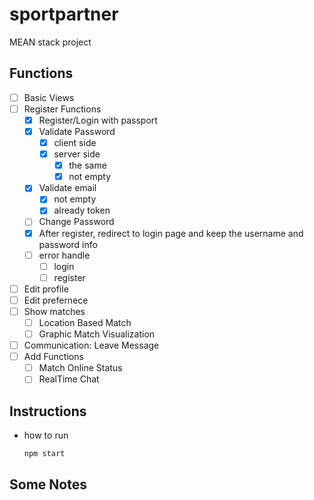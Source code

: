 # sportpartner
MEAN stack project

## Functions
- [ ] Basic Views
- [ ] Register Functions
  - [x] Register/Login with passport
  - [x] Validate Password
    - [x] client side
    - [x] server side
      - [x] the same
      - [x] not empty
  - [x] Validate email
    - [x] not empty
    - [x] already token
  - [ ] Change Password
  - [x] After register, redirect to login page and keep the username and password info
  - [ ] error handle
    - [ ] login
    - [ ] register
- [ ] Edit profile
- [ ] Edit prefernece
- [ ] Show matches
  - [ ] Location Based Match
  - [ ] Graphic Match Visualization
- [ ] Communication: Leave Message
- [ ] Add Functions
  - [ ] Match Online Status
  - [ ] RealTime Chat

## Instructions
- how to run
  ```
  npm start
  ```

## Some Notes
